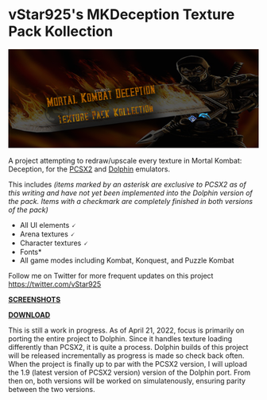 # vStar925's MKDeception Texture Pack Kollection
![MKDHD Banner.png](https://github.com/vStar925/MKDeception-Texture-Pack-Kollection/blob/main/MKDHD%20Banner.png)

A project attempting to redraw/upscale every texture in Mortal Kombat: Deception, for the [PCSX2](https://pcsx2.net/) and [Dolphin](https://dolphin-emu.org/) emulators.

This includes 
*(items marked by an asterisk are exclusive to PCSX2 as of this writing and have not yet been implemented into the Dolphin version of the pack. Items with a checkmark are completely finished in both versions of the pack)*
- All UI elements 🗸
- Arena textures 🗸
- Character textures 🗸
- Fonts*
- All game modes including Kombat, Konquest, and Puzzle Kombat

Follow me on Twitter for more frequent updates on this project https://twitter.com/vStar925

[**SCREENSHOTS**](https://lensdump.com/a/tX1uA/sub)

[**DOWNLOAD**](https://github.com/vStar925/MKDeception-Texture-Pack-Kollection/releases)

This is still a work in progress. As of April 21, 2022, focus is primarily on porting the entire project to Dolphin. Since it handles texture loading differently than PCSX2, it is quite a process. Dolphin builds of this project will be released incrementally as progress is made so check back often. When the project is finally up to par with the PCSX2 version, I will upload the 1.9 (latest version of PCSX2 version) version of the Dolphin port. From then on, both versions will be worked on simulatenously, ensuring parity between the two versions.
